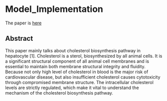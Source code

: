# Model_Implementation

The paper is [here](https://github.com/JialinZhang0/Model_Implementation/blob/main/Model_Implementation_of_Cholesterol_Biosynthesis.pdf)

## Abstract 

This paper mainly talks about cholesterol biosynthesis pathway in hepatocyte [1]. Cholesterol is a sterol, biosynthesized by all animal cells. It is a significant structural component of all animal cell membranes and is essential to maintain both membrane structural integrity and fluidity. Because not only high level of cholesterol in blood is the major risk of cardiovascular disease, but also insufficient cholesterol causes cytotoxicity through compromised membrane structure. The intracellular cholesterol levels are strictly regulated, which make it vital to understand the mechanism of the cholesterol biosynthesis pathway.




